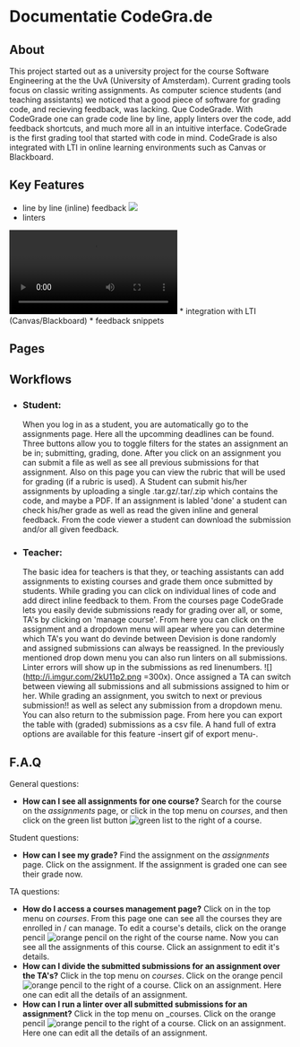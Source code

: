 [green list]: https://i.imgur.com/PUKtXtt.png "green list"
[orange pencil]: https://i.imgur.com/WCmqq4N.png "orange pencil"






Documentatie CodeGra.de
===

About
---

This project started out as a university project for the course Software Engineering at the the UvA (University of Amsterdam). Current grading tools focus on classic writing assignments. As computer science students (and teaching assistants) we noticed that a good piece of software for grading code, and recieving feedback, was lacking. Que CodeGrade. With CodeGrade one can grade code line by line, apply linters over the code, add feedback shortcuts, and much more all in an intuitive interface. CodeGrade is the first grading tool that started with code in mind. CodeGrade is also integrated with LTI in online learning environments such as Canvas or Blackboard.

Key Features
---
* line by line (inline) feedback
  ![](https://i.imgur.com/3yPRL3u.gif)
* linters
<video controls="controls">
    <source type="video/ogv" src="manual_data/linters.ogv"></source>
    <p>Your browser does not support the video element.</p>
</video>
* integration with LTI (Canvas/Blackboard)
* feedback snippets


Pages
---


Workflows
---

- ### Student: ###
    When you log in as a student, you are automatically go to the assignments page. Here all the upcomming deadlines can be found. Three buttons allow you to toggle filters for the states an assignment an be in; submitting, grading, done. After you click on an assignment you can submit a file as well as see all previous submissions for that assignment. Also on this page you can view the rubric that will be used for grading (if a rubric is used). A Student can submit his/her assignments by uploading a single .tar.gz/.tar/.zip which contains the code, and maybe a PDF. If an assignment is labled 'done' a student can check his/her grade as well as read the given inline and general feedback. From the code viewer a student can download the submission and/or all given feedback.

- ### Teacher: ###
    The basic idea for teachers is that they, or teaching assistants can add assignments to existing courses and grade them once submitted by students. While grading you can click on individual lines of code and add direct inline feedback to them. From the courses page CodeGrade  lets you easily devide submissions ready for grading over all, or some, TA's by clicking on 'manage course'. From here you can click on the assignment and a dropdown menu will apear where you can determine which TA's you want do devinde between
 Devision is done randomly and assigned submissions can always be reassigned. In the previously mentioned drop down menu you can also run linters on all submissions. Linter errors will show up in the submissions as red linenumbers. ![](http://i.imgur.com/2kU11p2.png =300x).
    Once assigned a TA can switch between viewing all submissions and all submissions assigned to him or her. While grading an assignment, you switch to next or previous submission!!
 as well as select any submission from a dropdown menu. You can also return to the submission page. From here you can export the table with (graded) submissions as a csv file. A hand full of extra options are available for this feature -insert gif of export menu-.



F.A.Q
---
General questions:
- __How can I see all assignments for one course?__
  Search for the course on the _assignments_ page, or click in the top menu on _courses_, and then click on the green list button ![green list] to the right of a course.

Student questions:
- __How can I see my grade?__
  Find the assignment on the _assignments_ page. Click on the assignment. If the assignment is graded one can see their grade now.


TA questions:
- __How do I access a courses management page?__
  Click on in the top menu on _courses_. From this page one can see all the courses they are enrolled in / can manage. To edit a course's details, click on the orange pencil ![orange pencil] on the right of the course name. Now you can see all the assignments of this course. Click an assignment to edit it's details.
- __How can I divide the submitted submissions for an assignment over the TA's?__
  Click in the top menu on _courses_. Click on the orange pencil ![orange pencil] to the right of a course. Click on an assignment. Here one can edit all the details of an assignment.
- __How can I run a linter over all submitted submissions for an assignment?__
  Click in the top menu on _courses. Click on the orange pencil ![orange pencil] to the right of a course. Click on an assignment. Here one can edit all the details of an assignment.
